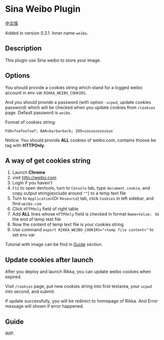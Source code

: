 # Sina Weibo Plugin

[中文版][version-zh]

Added in version 0.3.1. Inner name `weibo`.

## Description

This plugin use Sina weibo to store your image.

## Options

You should provide a cookies string which stand for a logged weibo account in env var `RIKKA_WEIBO_COOKIRS`.

And you should provide a password (with option `-ucpwd`, update cookies password) which will be checked when you update cookies from `/cookies` page. Default password is `weibo`.

Format of cookies string:

```text
FOO=foofoofoof; BAR=barbarbarb; ZOO=zoozozozozozo
```

Notice: You should provide **ALL** cookies of weibo.com, contains thoose be tag with **HTTPOnly**.

## A way of get cookies string

1. Launch **Chrome**
2. visit http://weibo.com
3. Login if you haven't
4. `F12` to open devtools, turn to `Console` tab, type `document.cookie`, and copy output string(exclude around `""`) to a temp text file
6. Turn to `Application`(Or `Resource`) tab, click `Cookies` in left sidebar, and find `weibo.com`
7. Click `HTTPOnly` field of right table
8. Add **ALL** lines whose `HTTPOnly` field is checked in format `Name=Value; ` to the end of temp text file
9. Now the content of temp text file is your cookies string
10. Use command `export RIKKA_WEIBO_COOKIRS="<temp file content>"` to set env var

Tutorial with image can be find in [Guide](#Guide) section.

## Update cookies after launch

After you deploy and launch Rikka, you can update weibo cookies when expired.

Visit `/cookies` page, put new cookies string into first textarea, your `ucpwd` into second, and submit.

If update successfully, you will be redirect to homepage of Rikka. And Error message will shown if error happened.

## Guide

WIP.

[version-zh]: https://github.com/7sDream/rikka/blob/master/plugins/weibo/README.zh.md
